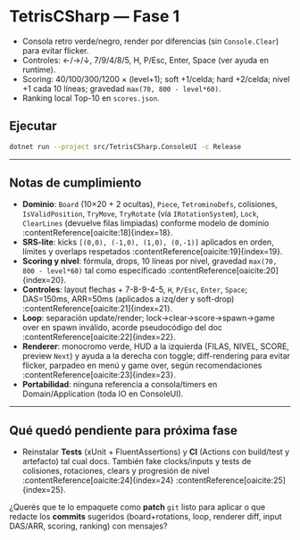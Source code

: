 # TetrisCSharp — Fase 1

- Consola retro verde/negro, render por diferencias (sin `Console.Clear`) para evitar flicker.
- Controles: ←/→/↓, 7/9/4/8/5, H, P/Esc, Enter, Space (ver ayuda en runtime).
- Scoring: 40/100/300/1200 × (level+1); soft +1/celda; hard +2/celda; nivel +1 cada 10 líneas; gravedad `max(70, 800 - level*60)`.
- Ranking local Top-10 en `scores.json`.

## Ejecutar
```bash
dotnet run --project src/TetrisCSharp.ConsoleUI -c Release
```

---

## Notas de cumplimiento

- **Dominio**: `Board` (10×20 + 2 ocultas), `Piece`, `TetrominoDefs`, colisiones, `IsValidPosition`, `TryMove`, `TryRotate` (vía `IRotationSystem`), `Lock`, `ClearLines` (devuelve filas limpiadas) conforme modelo de dominio :contentReference[oaicite:18]{index=18}.
- **SRS-lite**: kicks `[(0,0), (-1,0), (1,0), (0,-1)]` aplicados en orden, límites y overlaps respetados :contentReference[oaicite:19]{index=19}.
- **Scoring y nivel**: fórmula, drops, 10 líneas por nivel, gravedad `max(70, 800 - level*60)` tal como especificado :contentReference[oaicite:20]{index=20}.
- **Controles**: layout flechas + 7-8-9-4-5, `H`, `P/Esc`, `Enter`, `Space`; DAS=150ms, ARR=50ms (aplicados a izq/der y soft-drop) :contentReference[oaicite:21]{index=21}.
- **Loop**: separación update/render; lock→clear→score→spawn→game over en spawn inválido, acorde pseudocódigo del doc :contentReference[oaicite:22]{index=22}.
- **Renderer**: monocromo verde, HUD a la izquierda (FILAS, NIVEL, SCORE, preview `Next`) y ayuda a la derecha con toggle; diff-rendering para evitar flicker, parpadeo en menú y game over, según recomendaciones :contentReference[oaicite:23]{index=23}.
- **Portabilidad**: ninguna referencia a consola/timers en Domain/Application (toda IO en ConsoleUI).

---

## Qué quedó pendiente para próxima fase
- Reinstalar **Tests** (xUnit + FluentAssertions) y **CI** (Actions con build/test y artefacto) tal cual docs. También fake clocks/inputs y tests de colisiones, rotaciones, clears y progresión de nivel :contentReference[oaicite:24]{index=24} :contentReference[oaicite:25]{index=25}.

¿Querés que te lo empaquete como **patch** `git` listo para aplicar o que redacte los **commits** sugeridos (board+rotations, loop, renderer diff, input DAS/ARR, scoring, ranking) con mensajes?
